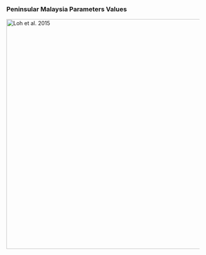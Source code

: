### Peninsular Malaysia Parameters Values

  <img src="malaysiaparam.png"
     alt="Loh et al. 2015"
     align = "center"
     width= "600"/>
     
     
     
     
     
     
     
     
     
     
     
     
